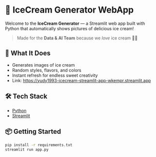 # 🍦 IceCream Generator WebApp

Welcome to the **IceCream Generator** — a Streamlit web app built with Python that automatically shows pictures of delicious ice cream!  

> Made for the **Data & AI Team** because we *love* ice cream 💖🍨

## 🚀 What It Does

- Generates images of ice cream
- Random styles, flavors, and colors
- Instant refresh for endless sweet creativity
- Link: https://yudy1993-icecream-streamlit-app-wkempr.streamlit.app

## 🛠 Tech Stack

- [Python](https://www.python.org/)
- [Streamlit](https://streamlit.io/)

## 📦 Getting Started

```bash
pip install -r requirements.txt
streamlit run app.py
